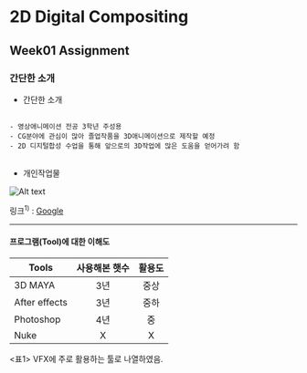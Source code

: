 # 2D Digital Compositing
## Week01 Assignment
### 간단한 소개

* 간단한 소개
<pre>
<code>
- 영상애니메이션 전공 3학년 주성용
- CG분야에 관심이 많아 졸업작품을 3D애니메이션으로 제작할 예정
- 2D 디지털합성 수업을 통해 앞으로의 3D작업에 많은 도움을 얻어가려 함
</code>
</pre>

* 개인작업물

![Alt text](/path/to/img.jpg)

링크<sup>1)</sup> : [Google](https://drive.google.com/drive/folders/1hBhix38KUthv_qZvR94d4MdOp5Yij9Ue?usp=sharing)
* * *

#### 프로그램(Tool)에 대한 이해도

| Tools         | 사용해본 햇수  | 활용도 |
| ------------- |:-------------:|:-----:|
| 3D MAYA       | 3년           | 중상 |
| After effects | 3년           | 중하 |
| Photoshop     | 4년           | 중 |
| Nuke          | X             | X |

<표1> VFX에 주로 활용하는 툴로 나열하였음.
